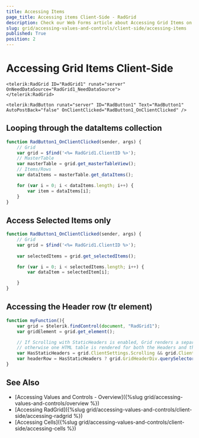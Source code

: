 ```yaml
---
title: Accessing Items
page_title: Accessing items Client-Side - RadGrid
description: Check our Web Forms article about Accessing Grid Items on Client.
slug: grid/accessing-values-and-controls/client-side/accessing-items
published: True
position: 2
---
```


# Accessing Grid Items Client-Side

````ASP.NET
<telerik:RadGrid ID="RadGrid1" runat="server" OnNeedDataSource="RadGrid1_NeedDataSource">
</telerik:RadGrid>

<telerik:RadButton runat="server" ID="RadButton1" Text="RadButton1" AutoPostBack="false" OnClientClicked="RadButton1_OnClientClicked" />
````

## Looping through the dataItems collection

````JavaScript
function RadButton1_OnClientClicked(sender, args) {
    // Grid
    var grid = $find('<%= RadGrid1.ClientID %>');
    // MasterTable
    var masterTable = grid.get_masterTableView();
    // Items/Rows
    var dataItems = masterTable.get_dataItems();

    for (var i = 0; i < dataItems.length; i++) {
        var item = dataItems[i];
    }
}
````

## Access Selected Items only

````JavaScript
function RadButton1_OnClientClicked(sender, args) {
    // Grid
    var grid = $find('<%= RadGrid1.ClientID %>');
    
    var selectedItems = grid.get_selectedItems();

    for (var i = 0; i < selectedItems.length; i++) {
        var dataItem = selectedItem[i];

    }
}
````

## Accessing the Header row (tr element)

````JavaScript
function myFunction(){
    var grid = $telerik.findControl(document, "RadGrid1");
    var gridElement = grid.get_element();

    // If Scrolling with StaticHeaders is enabled, Grid renders a separate HTML table for the Headers, and separate ones for the rows
    // otherwise one HTML table is rendered for both the Headers and the Rows
    var HasStaticHeaders = grid.ClientSettings.Scrolling && grid.ClientSettings.Scrolling.UseStaticHeaders;
    var headerRow = HasStaticHeaders ? grid.GridHeaderDiv.querySelector("thead > tr") : grid.get_masterTableView().HeaderRow;
}
````
 
## See Also

- [Accessing Values and Controls - Overview]({%slug grid/accessing-values-and-controls/overview %})
- [Accessing RadGrid]({%slug grid/accessing-values-and-controls/client-side/accessing-radgrid %})
- [Accessing Cells]({%slug grid/accessing-values-and-controls/client-side/accessing-cells %})
